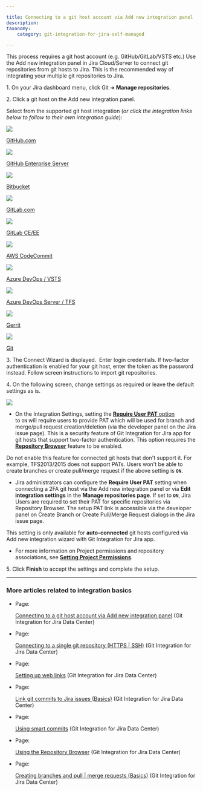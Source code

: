 ```yaml
---

title: Connecting to a git host account via Add new integration panel
description:
taxonomy:
    category: git-integration-for-jira-self-managed

---
```

This process requires a git host account (e.g. GitHub/GitLab/VSTS etc.) Use the Add new integration panel in Jira Cloud/Server to connect git repositories from git hosts to Jira. This is the recommended way of integrating your multiple git repositories to Jira.

1. On your Jira dashboard menu, click Git ➜ **Manage repositories**.

2\. Click a git host on the Add new integration panel.

Select from the supported git host integration (_or click the integration links below to follow to their own integration guide_):

[![](https://bigbrassband.atlassian.net/wiki/download/attachments/2044035170/gitcloud-github-icon.png?version=1&modificationDate=1640772744579&cacheVersion=1&api=v2)](/wiki/spaces/GIJDC/pages/91979804/GitHub.com)

[GitHub.com](/wiki/spaces/GIJDC/pages/91979804/GitHub.com)

[![](https://bigbrassband.atlassian.net/wiki/download/attachments/2044035170/gitcloud-github-ent-icon.png?version=1&modificationDate=1640772744866&cacheVersion=1&api=v2)](/wiki/spaces/GIJDC/pages/91914350/GitHub+Enterprise+Server)

[GitHub Enterprise Server](/wiki/spaces/GIJDC/pages/91914350/GitHub+Enterprise+Server)

[![](https://bigbrassband.atlassian.net/wiki/download/attachments/2044035170/gitcloud-bitbucket-icon.png?version=1&modificationDate=1640772745139&cacheVersion=1&api=v2)](/git-integration-for-jira-self-managed/Bitbucket-Server)

[Bitbucket](/git-integration-for-jira-self-managed/Bitbucket-Server)

[![](https://bigbrassband.atlassian.net/wiki/download/attachments/2044035170/gitcloud-gitlab-icon.png?version=1&modificationDate=1640772745416&cacheVersion=1&api=v2)](/wiki/spaces/GIJDC/pages/91881531/GitLab.com)

[GitLab.com](/wiki/spaces/GIJDC/pages/91881531/GitLab.com)

[![](https://bigbrassband.atlassian.net/wiki/download/thumbnails/2044035170/gitcloud-gitlab-ceee-icon.png?version=1&modificationDate=1640772745685&cacheVersion=1&api=v2&width=48&height=48)](/wiki/spaces/GIJDC/pages/91947056)

[GitLab CE/EE](/wiki/spaces/GIJDC/pages/91947056)

[![](https://bigbrassband.atlassian.net/wiki/download/attachments/2044035170/gitcloud-awscc-icon.png?version=1&modificationDate=1640772745948&cacheVersion=1&api=v2)](/git-integration-for-jira-self-managed/AWS-CodeCommit)

[AWS CodeCommit](/git-integration-for-jira-self-managed/AWS-CodeCommit)

[![](https://bigbrassband.atlassian.net/wiki/download/attachments/2044035170/gitcloud-microsoft-icon.png?version=1&modificationDate=1640772746210&cacheVersion=1&api=v2)](/wiki/spaces/GIJDC/pages/92176406)

[Azure DevOps / VSTS](/wiki/spaces/GIJDC/pages/92176406)

[![](https://bigbrassband.atlassian.net/wiki/download/thumbnails/2044035170/gitcloud-autoconnect-azure-tfs-icon.png?version=1&modificationDate=1640772746486&cacheVersion=1&api=v2&width=48&height=48)](/wiki/spaces/GIJDC/pages/91979843)

[Azure DevOps Server / TFS](/wiki/spaces/GIJDC/pages/91979843)

[![](https://bigbrassband.atlassian.net/wiki/download/attachments/2044035170/gitcloud-gerrit-icon.png?version=1&modificationDate=1640772746746&cacheVersion=1&api=v2)](/git-integration-for-jira-self-managed/Gerrit)

[Gerrit](/git-integration-for-jira-self-managed/Gerrit)

[![](https://bigbrassband.atlassian.net/wiki/download/attachments/2044035170/gitcloud-git-icon.png?version=1&modificationDate=1640772747020&cacheVersion=1&api=v2)](/wiki/pages/resumedraft.action?draftId=92078126)

[Git](/wiki/spaces/GIJDC/pages/2044035207)

3\. The Connect Wizard is displayed.  Enter login credentials. If two-factor authentication is enabled for your git host, enter the token as the password instead. Follow screen instructions to import git repositories.

4\. On the following screen, change settings as required or leave the default settings as is.

![](https://bigbrassband.atlassian.net/wiki/download/attachments/2044035170/git-server-dc-new-settings-auto-connect-wiz.png?version=1&modificationDate=1640772747294&cacheVersion=1&api=v2)

*   On the Integration Settings, setting the [**Require User PAT** option](/wiki/spaces/GIJDC/pages/317390849) to `ON` will require users to provide PAT which will be used for branch and merge/pull request creation/deletion (via the developer panel on the Jira issue page). This is a security feature of Git Integration for Jira app for git hosts that support two-factor authentication. This option requires the **[Repository Browser](/wiki/spaces/GIJDC/pages/1930398739)** feature to be enabled.




Do not enable this feature for connected git hosts that don't support it. For example, TFS2013/2015 does not support PATs. Users won't be able to create branches or create pull/merge request if the above setting is **`ON`**.

*   Jira administrators can configure the **Require User PAT** setting when connecting a 2FA git host via the Add new integration panel or via **Edit integration settings** in the **Manage repositories page**. If set to **`ON`**, Jira Users are required to set their PAT for specific repositories via Repository Browser. The setup PAT link is accessible via the developer panel on Create Branch or Create Pull/Merge Request dialogs in the Jira issue page.



This setting is only available for **auto-connected** git hosts configured via Add new integration wizard with Git Integration for Jira app.

*   For more information on Project permissions and repository associations, see **[Setting Project Permissions](/wiki/spaces/GIJDC/pages/1930397766/Associating+project+permissions)**.

5. Click **Finish** to accept the settings and complete the setup.



* * *

### **More articles related to integration basics**

*   Page:

    [Connecting to a git host account via Add new integration panel](/wiki/spaces/GIJDC/pages/2044035170/Connecting+to+a+git+host+account+via+Add+new+integration+panel) (Git Integration for Jira Data Center)

*   Page:

    [Connecting to a single git repository (HTTPS | SSH)](/wiki/spaces/GIJDC/pages/2044035207) (Git Integration for Jira Data Center)

*   Page:

    [Setting up web links](/wiki/spaces/GIJDC/pages/2045181986/Setting+up+web+links) (Git Integration for Jira Data Center)

*   Page:

    [Link git commits to Jira issues (Basics)](/wiki/spaces/GIJDC/pages/2045149189) (Git Integration for Jira Data Center)

*   Page:

    [Using smart commits](/wiki/spaces/GIJDC/pages/2045149209/Using+smart+commits) (Git Integration for Jira Data Center)

*   Page:

    [Using the Repository Browser](/wiki/spaces/GIJDC/pages/2045214758/Using+the+Repository+Browser) (Git Integration for Jira Data Center)

*   Page:

    [Creating branches and pull | merge requests (Basics)](/wiki/spaces/GIJDC/pages/2045149234) (Git Integration for Jira Data Center)